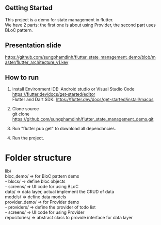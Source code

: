 
## Getting Started

This project is a demo for state management in flutter. <br>
We have 2 parts: the first one is about using Provider, the second part uses BLoC pattern.

## Presentation slide
https://github.com/sungphamdinh/flutter_state_management_demo/blob/master/flutter_architecture_v1.key

## How to run
1. Install Environment
IDE: Android studio or Visual Studio Code https://flutter.dev/docs/get-started/editor <br>
Flutter and Dart SDK: https://flutter.dev/docs/get-started/install/macos

2. Clone source <br>
git clone https://github.com/sungphamdinh/flutter_state_management_demo.git

3. Run "flutter pub get" to download all dependancies.

4. Run the project.

# Folder structure

lib/ <br>
  bloc_demo/ => for BloC pattern demo <br>
      - blocs/ => define bloc objects <br>
      - screens/ => UI code for using BLoC <br>
  data/ => data layer, actual implement the CRUD of data <br>
  models/ => define data models <br>
  provider_demo/ => for Provider demo <br>
       - providers/ => define the provider of todo list <br>
       - screens/ => UI code for using Provider <br>
  repositories/ => abstract class to provide interface for data layer <br>
  



